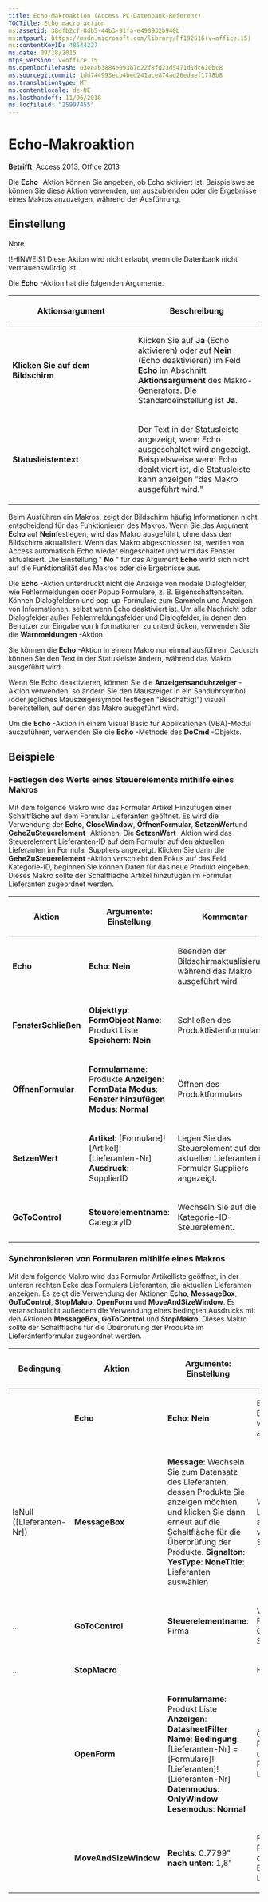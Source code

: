 ```yaml
---
title: Echo-Makroaktion (Access PC-Datenbank-Referenz)
TOCTitle: Echo macro action
ms:assetid: 38dfb2cf-8db5-44b3-91fa-e490932b940b
ms:mtpsurl: https://msdn.microsoft.com/library/Ff192516(v=office.15)
ms:contentKeyID: 48544227
ms.date: 09/18/2015
mtps_version: v=office.15
ms.openlocfilehash: 03eeab3884e093b7c22f8fd23d5471d1dc620bc8
ms.sourcegitcommit: 1dd744993ecb4bed241ace874ad26edaef1778b8
ms.translationtype: MT
ms.contentlocale: de-DE
ms.lasthandoff: 11/06/2018
ms.locfileid: "25997455"
---
```

# <a name="echo-macro-action"></a>Echo-Makroaktion

**Betrifft**: Access 2013, Office 2013

Die **Echo** -Aktion können Sie angeben, ob Echo aktiviert ist. Beispielsweise können Sie diese Aktion verwenden, um auszublenden oder die Ergebnisse eines Makros anzuzeigen, während der Ausführung.

## <a name="setting"></a>Einstellung

> [!NOTE]
> [!HINWEIS] Diese Aktion wird nicht erlaubt, wenn die Datenbank nicht vertrauenswürdig ist.

Die **Echo** -Aktion hat die folgenden Argumente.

<table>
<colgroup>
<col style="width: 50%" />
<col style="width: 50%" />
</colgroup>
<thead>
<tr class="header">
<th><p>Aktionsargument</p></th>
<th><p>Beschreibung</p></th>
</tr>
</thead>
<tbody>
<tr class="odd">
<td><p><strong>Klicken Sie auf dem Bildschirm</strong></p></td>
<td><p>Klicken Sie auf <strong>Ja</strong> (Echo aktivieren) oder auf <strong>Nein</strong> (Echo deaktivieren) im Feld <strong>Echo</strong> im Abschnitt <strong>Aktionsargument</strong> des Makro-Generators. Die Standardeinstellung ist <strong>Ja</strong>.</p></td>
</tr>
<tr class="even">
<td><p><strong>Statusleistentext</strong></p></td>
<td><p>Der Text in der Statusleiste angezeigt, wenn Echo ausgeschaltet wird angezeigt. Beispielsweise wenn Echo deaktiviert ist, die Statusleiste kann anzeigen &quot;das Makro ausgeführt wird.&quot;</p></td>
</tr>
</tbody>
</table>


Beim Ausführen ein Makros, zeigt der Bildschirm häufig Informationen nicht entscheidend für das Funktionieren des Makros. Wenn Sie das Argument **Echo** auf **Nein**festlegen, wird das Makro ausgeführt, ohne dass den Bildschirm aktualisiert. Wenn das Makro abgeschlossen ist, werden von Access automatisch Echo wieder eingeschaltet und wird das Fenster aktualisiert. Die Einstellung " **No** " für das Argument **Echo** wirkt sich nicht auf die Funktionalität des Makros oder die Ergebnisse aus.

Die **Echo** -Aktion unterdrückt nicht die Anzeige von modale Dialogfelder, wie Fehlermeldungen oder Popup Formulare, z. B. Eigenschaftenseiten. Können Dialogfeldern und pop-up-Formulare zum Sammeln und Anzeigen von Informationen, selbst wenn Echo deaktiviert ist. Um alle Nachricht oder Dialogfelder außer Fehlermeldungsfelder und Dialogfelder, in denen den Benutzer zur Eingabe von Informationen zu unterdrücken, verwenden Sie die **Warnmeldungen** -Aktion.

Sie können die **Echo** -Aktion in einem Makro nur einmal ausführen. Dadurch können Sie den Text in der Statusleiste ändern, während das Makro ausgeführt wird.

Wenn Sie Echo deaktivieren, können Sie die **Anzeigensanduhrzeiger** -Aktion verwenden, so ändern Sie den Mauszeiger in ein Sanduhrsymbol (oder jegliches Mauszeigersymbol festlegen "Beschäftigt") visuell bereitstellen, auf denen das Makro ausgeführt wird.

Um die **Echo** -Aktion in einem Visual Basic für Applikationen (VBA)-Modul auszuführen, verwenden Sie die **Echo** -Methode des **DoCmd** -Objekts.

## <a name="examples"></a>Beispiele

### <a name="set-the-value-of-a-control-by-using-a-macro"></a>Festlegen des Werts eines Steuerelements mithilfe eines Makros

Mit dem folgende Makro wird das Formular Artikel Hinzufügen einer Schaltfläche auf dem Formular Lieferanten geöffnet. Es wird die Verwendung der **Echo**, **CloseWindow**, **ÖffnenFormular**, **SetzenWert**und **GeheZuSteuerelement** -Aktionen. Die **SetzenWert** -Aktion wird das Steuerelement Lieferanten-ID auf dem Formular auf den aktuellen Lieferanten im Formular Suppliers angezeigt. Klicken Sie dann die **GeheZuSteuerelement** -Aktion verschiebt den Fokus auf das Feld Kategorie-ID, beginnen Sie können Daten für das neue Produkt eingeben. Dieses Makro sollte der Schaltfläche Artikel hinzufügen im Formular Lieferanten zugeordnet werden.

<table>
<colgroup>
<col style="width: 33%" />
<col style="width: 33%" />
<col style="width: 33%" />
</colgroup>
<thead>
<tr class="header">
<th><p>Aktion</p></th>
<th><p>Argumente: Einstellung</p></th>
<th><p>Kommentar</p></th>
</tr>
</thead>
<tbody>
<tr class="odd">
<td><p><strong>Echo</strong></p></td>
<td><p><strong>Echo</strong>: <strong>Nein</strong></p></td>
<td><p>Beenden der Bildschirmaktualisierung, während das Makro ausgeführt wird</p></td>
</tr>
<tr class="even">
<td><p><strong>FensterSchließen</strong></p></td>
<td><p><strong>Objekttyp</strong>: <strong>FormObject Name</strong>: Produkt Liste <strong>Speichern</strong>: <strong>Nein</strong></p></td>
<td><p>Schließen des Produktlistenformulars</p></td>
</tr>
<tr class="odd">
<td><p><strong>ÖffnenFormular</strong></p></td>
<td><p><strong>Formularname</strong>: Produkte <strong>Anzeigen</strong>: <strong>FormData Modus</strong>: <strong>Fenster hinzufügen Modus</strong>: <strong>Normal</strong></p></td>
<td><p>Öffnen des Produktformulars</p></td>
</tr>
<tr class="even">
<td><p><strong>SetzenWert</strong></p></td>
<td><p><strong>Artikel</strong>: [Formulare]! [Artikel]! [Lieferanten-Nr] <strong>Ausdruck</strong>: SupplierID</p></td>
<td><p>Legen Sie das Steuerelement auf den aktuellen Lieferanten im Formular Suppliers angezeigt.</p></td>
</tr>
<tr class="odd">
<td><p><strong>GoToControl</strong></p></td>
<td><p><strong>Steuerelementname</strong>: CategoryID</p></td>
<td><p>Wechseln Sie auf die Kategorie-ID-Steuerelement.</p></td>
</tr>
</tbody>
</table>


### <a name="synchronize-forms-by-using-a-macro"></a>Synchronisieren von Formularen mithilfe eines Makros

Mit dem folgende Makro wird das Formular Artikelliste geöffnet, in der unteren rechten Ecke des Formulars Lieferanten, die aktuellen Lieferanten anzeigen. Es zeigt die Verwendung der Aktionen **Echo**, **MessageBox**, **GoToControl**, **StopMakro**, **OpenForm** und **MoveAndSizeWindow**. Es veranschaulicht außerdem die Verwendung eines bedingten Ausdrucks mit den Aktionen **MessageBox**, **GoToControl** und **StopMakro**. Dieses Makro sollte der Schaltfläche für die Überprüfung der Produkte im Lieferantenformular zugeordnet werden.

<table>
<colgroup>
<col style="width: 25%" />
<col style="width: 25%" />
<col style="width: 25%" />
<col style="width: 25%" />
</colgroup>
<thead>
<tr class="header">
<th><p>Bedingung</p></th>
<th><p>Aktion</p></th>
<th><p>Argumente: Einstellung</p></th>
<th><p>Kommentar</p></th>
</tr>
</thead>
<tbody>
<tr class="odd">
<td><p></p></td>
<td><p><strong>Echo</strong></p></td>
<td><p><strong>Echo</strong>: <strong>Nein</strong></p></td>
<td><p>Beenden der Bildschirmaktualisierung, während das Makro ausgeführt wird</p></td>
</tr>
<tr class="even">
<td><p>IsNull ([Lieferanten-Nr])</p></td>
<td><p><strong>MessageBox</strong></p></td>
<td><p><strong>Message</strong>: Wechseln Sie zum Datensatz des Lieferanten, dessen Produkte Sie anzeigen möchten, und klicken Sie dann erneut auf die Schaltfläche für die Überprüfung der Produkte. <strong>Signalton</strong>: <strong>YesType</strong>: <strong>NoneTitle</strong>: Lieferanten auswählen</p></td>
<td><p>Wenn im Lieferantenformular kein aktueller Lieferant vorhanden ist, zeigen Sie eine Meldung an.</p></td>
</tr>
<tr class="odd">
<td><p>...</p></td>
<td><p><strong>GoToControl</strong></p></td>
<td><p><strong>Steuerelementname</strong>: Firma</p></td>
<td><p>Verschieben Sie den Fokus auf das CompanyName-Steuerelement.</p></td>
</tr>
<tr class="even">
<td><p>...</p></td>
<td><p><strong>StopMacro</strong></p></td>
<td><p></p></td>
<td><p>Halten Sie das Makro an.</p></td>
</tr>
<tr class="odd">
<td><p></p></td>
<td><p><strong>OpenForm</strong></p></td>
<td><p><strong>Formularname</strong>: Produkt Liste <strong>Anzeigen</strong>: <strong>DatasheetFilter Name</strong>: <strong>Bedingung</strong>: [Lieferanten-Nr] = [Formulare]! [Lieferanten]! [Lieferanten-Nr] <strong>Datenmodus</strong>: <strong>OnlyWindow Lesemodus</strong>: <strong>Normal</strong></p></td>
<td><p>Öffnen Sie das Produktlistenformular, und ziegen Sie die Produkte des aktuellen Lieferanten an.</p></td>
</tr>
<tr class="even">
<td><p></p></td>
<td><p><strong>MoveAndSizeWindow</strong></p></td>
<td><p><strong>Rechts</strong>: 0.7799&quot; <strong>nach unten</strong>: 1,8&quot;</p></td>
<td><p>Positionieren Sie das Produktlistenformular in der unteren rechten Ecke des Lieferantenformulars.</p></td>
</tr>
</tbody>
</table>

